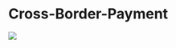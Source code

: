 #                                         Cross-Border-Payment

![]([https://github.com/najirh/netflix_sql_project/blob/main/logo.png](https://github.com/lakshmivkotigiri-collab/Cross-Border-Payment/blob/main/Cross_Border_Payment_SEA_Main_Banner.jpeg))
